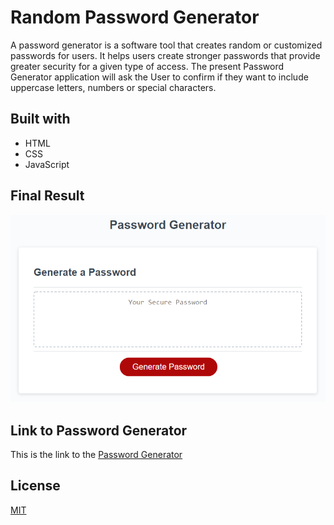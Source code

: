 # Random Password Generator
A password generator is a software tool that creates random or customized passwords for users. It helps users create stronger passwords that provide greater security for a given type of access.
The present Password Generator application will ask the User to confirm if they want to include uppercase letters, numbers or special characters.

## Built with
- HTML
- CSS 
- JavaScript

## Final Result
![Password Generator application with a red button to "Generate Password](./Assets/03-javascript-homework-demo.png)

## Link to Password Generator

This is the link to the [Password Generator](https://cdrcar.github.io/challenge03-Password-Generator/)

## License
[MIT](https://choosealicense.com/licenses/mit/)
